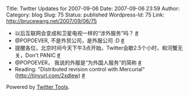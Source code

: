 Title: Twitter Updates for 2007-09-06
Date: 2007-09-06 23:59
Author:  
Category: blog
Slug: 75
Status: published
Wordpress-Id: 75
Link: http://brucewang.net/2007/09/06/75

-   以后互联网会变成和卫星电视一样的“涉外服务”吗？
    [\#](http://twitter.com/number5/statuses/250220892)
-   @POPOEVER, 不是外贸公司，是外服公司 :D
    [\#](http://twitter.com/number5/statuses/250247632)
-   提醒各位，北京时间今天下午3点开始，Twitter会歇2.5个小时，和河蟹无关，Don't
    PANIC [\#](http://twitter.com/number5/statuses/250254422)
-   @POPOEVER， 我说的外服是“为外国人服务”的简称
    [\#](http://twitter.com/number5/statuses/250256472)
-   Reading: "Distributed revision control with Mercurial"
    (http://tinyurl.com/2xdlew)
    [\#](http://twitter.com/number5/statuses/250515472)

Powered by [Twitter Tools](http://alexking.org/projects/wordpress).
